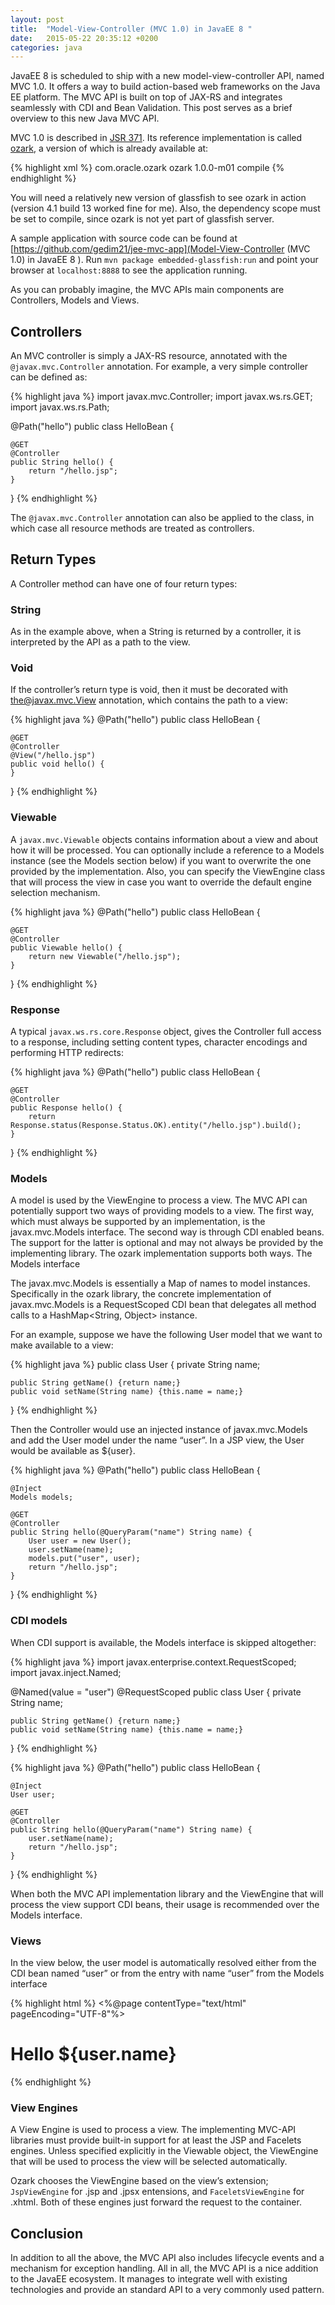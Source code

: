 ```yaml
---
layout: post
title:  "Model-View-Controller (MVC 1.0) in JavaEE 8 "
date:   2015-05-22 20:35:12 +0200
categories: java
---
```


JavaEE 8 is scheduled to ship with a new model-view-controller API, named MVC 1.0. It offers a way to build action-based web frameworks on the Java EE platform. The MVC API is built on top of JAX-RS and integrates seamlessly with CDI and Bean Validation. This post serves as a brief overview to this new Java MVC API.

MVC 1.0 is described in [JSR 371](https://jcp.org/en/jsr/detail?id=371). Its reference implementation is called [ozark](https://ozark.java.net/), a version of which is already available at:

{% highlight xml %}
<dependency>
    <groupId>com.oracle.ozark</groupId>
    <artifactId>ozark</artifactId>
    <version>1.0.0-m01</version>
    <scope>compile</scope>
</dependency>
{% endhighlight %}

You will need a relatively new version of glassfish to see ozark in action (version 4.1 build 13 worked fine for me). Also, the dependency scope must be set to compile, since ozark is not yet part of glassfish server.

A sample application with source code can be found at [https://github.com/gedim21/jee-mvc-app](Model-View-Controller (MVC 1.0) in JavaEE 8 ). Run `mvn package embedded-glassfish:run`  and point your browser at `localhost:8888` to see the application running.

As you can probably imagine, the MVC APIs main components are Controllers, Models and Views.

## Controllers

An MVC controller is simply a JAX-RS resource, annotated with the `@javax.mvc.Controller` annotation. For example, a very simple controller can be defined as:

{% highlight java %}
import javax.mvc.Controller;
import javax.ws.rs.GET;
import javax.ws.rs.Path;

@Path("hello")
public class HelloBean {

    @GET
    @Controller
    public String hello() {
        return "/hello.jsp";
    }
}
{% endhighlight %}

The `@javax.mvc.Controller` annotation can also be applied to the class, in which case all resource methods are treated as controllers.

## Return Types

A Controller method can have one of four return types:

### String

As in the example above, when a String is returned by a controller, it is interpreted by the API as a path to the view.

### Void

If the controller’s return type is void, then it must be decorated with the@javax.mvc.View annotation, which contains the path to a view:

{% highlight java %}
@Path("hello")
public class HelloBean {

    @GET
    @Controller
    @View("/hello.jsp")
    public void hello() {
    }
}
{% endhighlight %}

### Viewable

A `javax.mvc.Viewable` objects contains information about a view and about how it will be processed. You can optionally include a reference to a Models instance (see the Models section below) if you want to overwrite the one provided by the implementation. Also, you can specify the ViewEngine class that will process the view in case you want to override the default engine selection mechanism.

{% highlight java %}
@Path("hello")
public class HelloBean {

    @GET
    @Controller
    public Viewable hello() {
        return new Viewable("/hello.jsp");
    }
}
{% endhighlight %}

### Response

A typical `javax.ws.rs.core.Response` object, gives the Controller full access to a response, including setting content types, character encodings and performing HTTP redirects:

{% highlight java %}
@Path("hello")
public class HelloBean {

    @GET
    @Controller
    public Response hello() {
        return Response.status(Response.Status.OK).entity("/hello.jsp").build();
    }
}
{% endhighlight %}

### Models

A model is used by the ViewEngine to process a view. The MVC API can potentially support two ways of providing models to a view. The first way, which must always be supported by an implementation, is the javax.mvc.Models interface. The second way is through CDI enabled beans. The support for the latter is optional and may not always be provided by the implementing library. The ozark implementation supports both ways.
The Models interface

The javax.mvc.Models is essentially a Map of names to model instances. Specifically in the ozark library, the concrete implementation of  javax.mvc.Models is a RequestScoped CDI bean that delegates all method calls to a HashMap<String, Object> instance.

For an example, suppose we have the following User model that we want to make available to a view:

{% highlight java %}
public class User {
    private String name;

    public String getName() {return name;}
    public void setName(String name) {this.name = name;}
}
{% endhighlight %}

Then the Controller would use an injected instance of javax.mvc.Models and add the User model under the name “user”. In a JSP view, the User would be available as ${user}.

{% highlight java %}
@Path("hello")
public class HelloBean {

    @Inject
    Models models;

    @GET
    @Controller
    public String hello(@QueryParam("name") String name) {
        User user = new User();
        user.setName(name);
        models.put("user", user);
        return "/hello.jsp";
    }
}
{% endhighlight %}

### CDI models

When CDI support is available, the Models interface is skipped altogether:

{% highlight java %}
import javax.enterprise.context.RequestScoped;
import javax.inject.Named;

@Named(value = "user")
@RequestScoped
public class User {
    private String name;

    public String getName() {return name;}
    public void setName(String name) {this.name = name;}
}
{% endhighlight %}

{% highlight java %}
@Path("hello")
public class HelloBean {

    @Inject
    User user;

    @GET
    @Controller
    public String hello(@QueryParam("name") String name) {
        user.setName(name);
        return "/hello.jsp";
    }
}
{% endhighlight %}

When both the MVC API implementation library and the ViewEngine that will process the view support CDI beans, their usage is recommended over the Models interface.

### Views

In the view below, the user model is automatically resolved either from the CDI bean named “user” or from the entry with name “user” from the Models interface

{% highlight html %}
<%@page contentType="text/html" pageEncoding="UTF-8"%>
<!DOCTYPE html>
<html>
    <head>
        <meta http-equiv="Content-Type" content="text/html; charset=UTF-8">
        <title>Hello</title>
    </head>
    <body>
        <h1>Hello ${user.name}</h1>
    </body>
</html>
{% endhighlight %}

### View Engines

A View Engine is used to process a view. The implementing MVC-API libraries must provide built-in support for at least the JSP and Facelets engines. Unless specified explicitly in the Viewable object, the ViewEngine that will be used to process the view will be selected automatically.

Ozark chooses the ViewEngine based on the view’s extension; `JspViewEngine`  for .jsp and .jpsx entensions, and `FaceletsViewEngine` for .xhtml. Both of these engines just forward the request to the container.

## Conclusion

In addition to all the above, the MVC API also includes lifecycle events and a mechanism for exception handling. All in all, the MVC API is a nice addition to the JavaEE ecosystem. It manages to integrate well with existing technologies and provide an standard API to a very commonly used pattern.